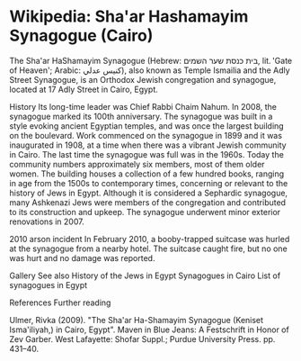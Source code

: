 
# Wikipedia: Sha&#039;ar Hashamayim Synagogue (Cairo)
The Sha'ar HaShamayim Synagogue (Hebrew: בית כנסת שער השמים, lit. 'Gate of Heaven'; Arabic: كنيس عدلي), also known as Temple Ismailia and the Adly Street Synagogue, is an Orthodox Jewish congregation and synagogue, located at 17 Adly Street in Cairo, Egypt.

History
Its long-time leader was Chief Rabbi Chaim Nahum. In 2008, the synagogue marked its 100th anniversary. The synagogue was built in a style evoking ancient Egyptian temples, and was once the largest building on the boulevard.
Work commenced on the synagogue in 1899 and it was inaugurated in 1908, at a time when there was a vibrant Jewish community in Cairo. The last time the synagogue was full was in the 1960s. Today the community numbers approximately six members, most of them older women.
The building houses a collection of a few hundred books, ranging in age from the 1500s to contemporary times, concerning or relevant to the history of Jews in Egypt. 
Although it is considered a Sephardic synagogue, many Ashkenazi Jews were members of the congregation and contributed to its construction and upkeep.
The synagogue underwent minor exterior renovations in 2007.

2010 arson incident
In February 2010, a booby-trapped suitcase was hurled at the synagogue from a nearby hotel. The suitcase caught fire, but no one was hurt and no damage was reported.

Gallery
See also
History of the Jews in Egypt
Synagogues in Cairo
List of synagogues in Egypt

References
Further reading

Ulmer, Rivka (2009). "The Sha'ar Ha-Shamayim Synagogue (Keniset Isma'iliyah,) in Cairo, Egypt". Maven in Blue Jeans: A Festschrift in Honor of Zev Garber. West Lafayette: Shofar Suppl.; Purdue University Press. pp. 431–40.